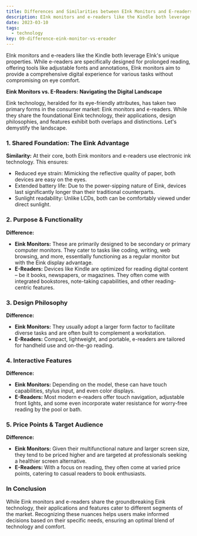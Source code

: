 ```yaml
---
title: Differences and Similarities between EInk Monitors and E-readers  🖥️ vs 📚
description: EInk monitors and e-readers like the Kindle both leverage EInk's unique properties. While e-readers are specifically designed for prolonged reading, offering tools like adjustable fonts and annotations, EInk monitors aim to provide a comprehensive digital experience for various tasks without compromising on eye comfort.
date: 2023-03-10
tags:
  - technology
key: 09-difference-eink-monitor-vs-ereader
---
```

EInk monitors and e-readers like the Kindle both leverage EInk's unique properties. While e-readers are specifically designed for prolonged reading, offering tools like adjustable fonts and annotations, EInk monitors aim to provide a comprehensive digital experience for various tasks without compromising on eye comfort.

**Eink Monitors vs. E-Readers: Navigating the Digital Landscape**

Eink technology, heralded for its eye-friendly attributes, has taken two primary forms in the consumer market: Eink monitors and e-readers. While they share the foundational Eink technology, their applications, design philosophies, and features exhibit both overlaps and distinctions. Let's demystify the landscape.

### 1. **Shared Foundation: The Eink Advantage**

**Similarity:** At their core, both Eink monitors and e-readers use electronic ink technology. This ensures:
- Reduced eye strain: Mimicking the reflective quality of paper, both devices are easy on the eyes.
- Extended battery life: Due to the power-sipping nature of Eink, devices last significantly longer than their traditional counterparts.
- Sunlight readability: Unlike LCDs, both can be comfortably viewed under direct sunlight.

### 2. **Purpose & Functionality**

**Difference:** 
- **Eink Monitors:** These are primarily designed to be secondary or primary computer monitors. They cater to tasks like coding, writing, web browsing, and more, essentially functioning as a regular monitor but with the Eink display advantage.
- **E-Readers:** Devices like Kindle are optimized for reading digital content – be it books, newspapers, or magazines. They often come with integrated bookstores, note-taking capabilities, and other reading-centric features.

### 3. **Design Philosophy**

**Difference:** 
- **Eink Monitors:** They usually adopt a larger form factor to facilitate diverse tasks and are often built to complement a workstation.
- **E-Readers:** Compact, lightweight, and portable, e-readers are tailored for handheld use and on-the-go reading.

### 4. **Interactive Features**

**Difference:** 
- **Eink Monitors:** Depending on the model, these can have touch capabilities, stylus input, and even color displays.
- **E-Readers:** Most modern e-readers offer touch navigation, adjustable front lights, and some even incorporate water resistance for worry-free reading by the pool or bath.

### 5. **Price Points & Target Audience**

**Difference:** 
- **Eink Monitors:** Given their multifunctional nature and larger screen size, they tend to be priced higher and are targeted at professionals seeking a healthier screen alternative.
- **E-Readers:** With a focus on reading, they often come at varied price points, catering to casual readers to book enthusiasts.

### In Conclusion

While Eink monitors and e-readers share the groundbreaking Eink technology, their applications and features cater to different segments of the market. Recognizing these nuances helps users make informed decisions based on their specific needs, ensuring an optimal blend of technology and comfort.

